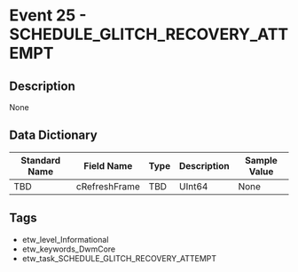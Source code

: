 # Event 25 - SCHEDULE_GLITCH_RECOVERY_ATTEMPT

## Description
None

## Data Dictionary
|Standard Name|Field Name|Type|Description|Sample Value|
|---|---|---|---|---|
|TBD|cRefreshFrame|TBD|UInt64|None|None|

## Tags
* etw_level_Informational
* etw_keywords_DwmCore
* etw_task_SCHEDULE_GLITCH_RECOVERY_ATTEMPT